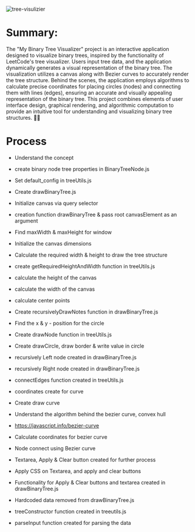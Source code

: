 ![tree-visulizier](https://github.com/bk408/my-binary-tree-visualizer/assets/116827830/f0de63dc-f70b-4e1e-864e-09f012eee812)


# Summary:

The "My Binary Tree Visualizer" project is an interactive application designed to visualize binary trees, inspired by the functionality of LeetCode's tree visualizer. Users input tree data, and the application dynamically generates a visual representation of the binary tree. The visualization utilizes a canvas along with Bezier curves to accurately render the tree structure. Behind the scenes, the application employs algorithms to calculate precise coordinates for placing circles (nodes) and connecting them with lines (edges), ensuring an accurate and visually appealing representation of the binary tree. This project combines elements of user interface design, graphical rendering, and algorithmic computation to provide an intuitive tool for understanding and visualizing binary tree structures. 🚀🚀


# Process

- Understand the concept
- create binary node tree properties in BinaryTreeNode.js
- Set default_config in treeUtils.js
- Create drawBinaryTree.js

- Initialize canvas via query selector
- creation function drawBinaryTree & pass root canvasElement as an argument
- Find maxWidth & maxHeight for window
- Initialize the canvas dimensions
- Calculate the required width & height to draw the tree structure

- create getRequiredHeightAndWidth function in treeUtils.js
- calculate the height of the canvas
- calculate the width of the canvas

- calculate center points

- Create recursivelyDrawNotes function in drawBinaryTree.js
- Find the x & y - position for the circle

- Create drawNode function in treeUtils.js
- Create drawCircle, draw border & write value in circle

- recursively Left node created in drawBinaryTree.js
- recursively Right node created in drawBinaryTree.js

- connectEdges function created in treeUtils.js
- coordinates create for curve
- Create draw curve

- Understand the algorithm behind the bezier curve, convex hull
- https://javascript.info/bezier-curve

- Calculate coordinates for bezier curve
- Node connect using Bezier curve

-  Textarea, Apply & Clear button created for further process
- Apply CSS on Textarea, and apply and clear buttons

- Functionality for Apply & Clear buttons and textarea created in drawBinaryTree.js

- Hardcoded data removed from drawBinaryTree.js
- treeConstructor function created in treeutils.js
- parseInput function created for parsing the data
